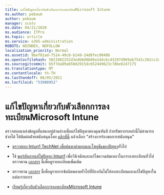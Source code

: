 ```yaml
---
title: แก้ไขปัญหาเกี่ยวกับตัวเลือกการลงทะเบียนMicrosoft Intune
ms.author: pebaum
author: pebaum
manager: scotv
ms.date: 04/21/2020
ms.audience: ITPro
ms.topic: article
ms.service: o365-administration
ROBOTS: NOINDEX, NOFOLLOW
localization_priority: Normal
ms.assetid: 9bef81ad-7514-49c8-b149-24d8fec90486
ms.openlocfilehash: 5821982252d3e4b8d8b09a144cbcd3297d969ab7541c262cc2ef7d85a2f4eaae
ms.sourcegitcommit: b5f7da89a650d2915dc652449623c78be6247175
ms.translationtype: MT
ms.contentlocale: th-TH
ms.lasthandoff: 08/05/2021
ms.locfileid: "53980952"
---
```

# <a name="troubleshoot-issues-with-enrollment-options-microsoft-intune"></a>แก้ไขปัญหาเกี่ยวกับตัวเลือกการลงทะเบียนMicrosoft Intune

ตรวจสอบแหล่งข้อมูลที่แสดงอยู่ด้านล่างเพื่อแก้ไขปัญหาของคุณทันที ถ้าทรัพยากรเหล่านี้ไม่สามารถช่วยได้ ให้ติดต่อฝ่ายสนับสนุนโดย [คลิกที่นี่](https://portal.azure.com/#blade/Microsoft_Intune_DeviceSettings/ExtensionLandingBlade/help) แล้วเลือก "สร้างการร้องขอการสนับสนุน" 
  
- [ตรวจสอบ Intun1 TechNet เพื่อค้นหาคําตอบและโซลูชันของปัญหา](https://social.technet.microsoft.com/Forums/home?category=microsoftintune&amp;filter=alltypes&amp;sort=lastpostdesc)ทั่วไป
    
- ใช้ [พอร์ทัลการแก้ไขปัญหา Intun1](https://devicemanagement.microsoft.com/#blade/Microsoft_Intune_DeviceSettings/TroubleshootBlade) เพื่อวินิจฉัยและแก้ไขความล้มเหลวในการลงทะเบียนทั่วไป ตรวจทาน [เอกสาร](https://docs.microsoft.com/intune/help-desk-operators) นี้เพื่อดูรายละเอียดเพิ่มเติม 
    
- ตรวจทาน [เอกสาร](https://docs.microsoft.com/troubleshoot/mem/intune/troubleshoot-device-enrollment-in-intune) นี้เพื่อดูรายการข้อผิดพลาดทั่วไปที่ป้องกันไม่ให้ลงทะเบียนและแก้ไขปัญหาในแต่ละรายการ 
    
- [เรียนรู้เกี่ยวกับตัวเลือกการลงทะเบียนMicrosoft Intune](https://docs.microsoft.com/intune/enrollment-options)
    

